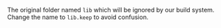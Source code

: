 The original folder named `lib` which will be ignored by our build system. Change the name to `lib.keep` to avoid confusion.
